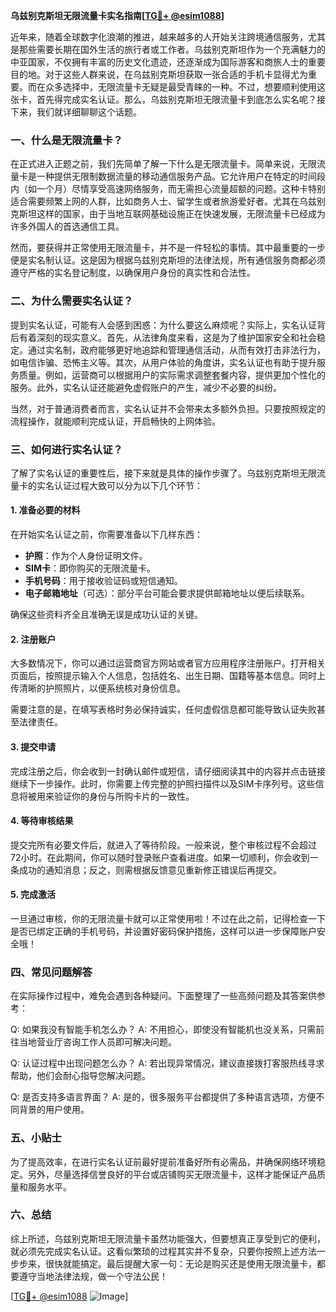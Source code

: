 **乌兹别克斯坦无限流量卡实名指南[[TG💪+ @esim1088](https://t.me/s/esim1088)]**

近年来，随着全球数字化浪潮的推进，越来越多的人开始关注跨境通信服务，尤其是那些需要长期在国外生活的旅行者或工作者。乌兹别克斯坦作为一个充满魅力的中亚国家，不仅拥有丰富的历史文化遗迹，还逐渐成为国际游客和商旅人士的重要目的地。对于这些人群来说，在乌兹别克斯坦获取一张合适的手机卡显得尤为重要。而在众多选择中，无限流量卡无疑是最受青睐的一种。不过，想要顺利使用这张卡，首先得完成实名认证。那么，乌兹别克斯坦无限流量卡到底怎么实名呢？接下来，我们就详细聊聊这个话题。

### 一、什么是无限流量卡？

在正式进入正题之前，我们先简单了解一下什么是无限流量卡。简单来说，无限流量卡是一种提供无限制数据流量的移动通信服务产品。它允许用户在特定的时间段内（如一个月）尽情享受高速网络服务，而无需担心流量超额的问题。这种卡特别适合需要频繁上网的人群，比如商务人士、留学生或者旅游爱好者。尤其在乌兹别克斯坦这样的国家，由于当地互联网基础设施正在快速发展，无限流量卡已经成为许多外国人的首选通信工具。

然而，要获得并正常使用无限流量卡，并不是一件轻松的事情。其中最重要的一步便是实名制认证。这是因为根据乌兹别克斯坦的法律法规，所有通信服务商都必须遵守严格的实名登记制度，以确保用户身份的真实性和合法性。

### 二、为什么需要实名认证？

提到实名认证，可能有人会感到困惑：为什么要这么麻烦呢？实际上，实名认证背后有着深刻的现实意义。首先，从法律角度来看，这是为了维护国家安全和社会稳定。通过实名制，政府能够更好地追踪和管理通信活动，从而有效打击非法行为，如电信诈骗、恐怖主义等。其次，从用户体验的角度讲，实名认证也有助于提升服务质量。例如，运营商可以根据用户的实际需求调整套餐内容，提供更加个性化的服务。此外，实名认证还能避免虚假账户的产生，减少不必要的纠纷。

当然，对于普通消费者而言，实名认证并不会带来太多额外负担。只要按照规定的流程操作，就能顺利完成认证，开启畅快的上网体验。

### 三、如何进行实名认证？

了解了实名认证的重要性后，接下来就是具体的操作步骤了。乌兹别克斯坦无限流量卡的实名认证过程大致可以分为以下几个环节：

#### 1. 准备必要的材料

在开始实名认证之前，你需要准备以下几样东西：
- **护照**：作为个人身份证明文件。
- **SIM卡**：即你购买的无限流量卡。
- **手机号码**：用于接收验证码或短信通知。
- **电子邮箱地址**（可选）：部分平台可能会要求提供邮箱地址以便后续联系。

确保这些资料齐全且准确无误是成功认证的关键。

#### 2. 注册账户

大多数情况下，你可以通过运营商官方网站或者官方应用程序注册账户。打开相关页面后，按照提示输入个人信息，包括姓名、出生日期、国籍等基本信息。同时上传清晰的护照照片，以便系统核对身份信息。

需要注意的是，在填写表格时务必保持诚实，任何虚假信息都可能导致认证失败甚至法律责任。

#### 3. 提交申请

完成注册之后，你会收到一封确认邮件或短信，请仔细阅读其中的内容并点击链接继续下一步操作。此时，你需要上传完整的护照扫描件以及SIM卡序列号。这些信息将被用来验证你的身份与所购卡片的一致性。

#### 4. 等待审核结果

提交完所有必要文件后，就进入了等待阶段。一般来说，整个审核过程不会超过72小时。在此期间，你可以随时登录账户查看进度。如果一切顺利，你会收到一条成功的通知消息；反之，则需根据反馈意见重新修正错误后再提交。

#### 5. 完成激活

一旦通过审核，你的无限流量卡就可以正常使用啦！不过在此之前，记得检查一下是否已绑定正确的手机号码，并设置好密码保护措施，这样可以进一步保障账户安全哦！

### 四、常见问题解答

在实际操作过程中，难免会遇到各种疑问。下面整理了一些高频问题及其答案供参考：

Q: 如果我没有智能手机怎么办？
A: 不用担心，即使没有智能机也没关系，只需前往当地营业厅咨询工作人员即可解决问题。

Q: 认证过程中出现问题怎么办？
A: 若出现异常情况，建议直接拨打客服热线寻求帮助，他们会耐心指导您解决问题。

Q: 是否支持多语言界面？
A: 是的，很多服务平台都提供了多种语言选项，方便不同背景的用户使用。

### 五、小贴士

为了提高效率，在进行实名认证前最好提前准备好所有必需品，并确保网络环境稳定。另外，尽量选择信誉良好的平台或店铺购买无限流量卡，这样才能保证产品质量和服务水平。

### 六、总结

综上所述，乌兹别克斯坦无限流量卡虽然功能强大，但要想真正享受到它的便利，就必须先完成实名认证。这看似繁琐的过程其实并不复杂，只要你按照上述方法一步步来，很快就能搞定。最后提醒大家一句：无论是购买还是使用无限流量卡，都要遵守当地法律法规，做一个守法公民！

[[TG💪+ @esim1088](https://t.me/s/esim1088) ![Image](https://i.postimg.cc/4NQfJmqS/Snipaste-2025-05-13-00-14-12.png)]
